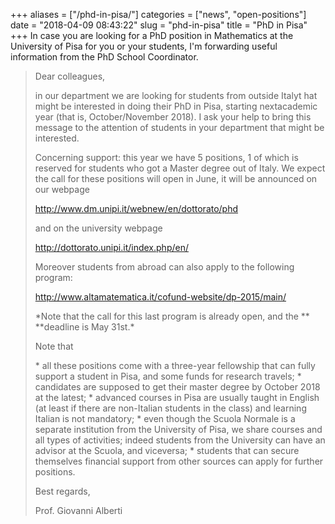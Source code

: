 +++
aliases = ["/phd-in-pisa/"]
categories = ["news", "open-positions"]
date = "2018-04-09 08:43:22"
slug = "phd-in-pisa"
title = "PhD in Pisa"
+++
In case you are looking for a PhD position in Mathematics at the
University of Pisa for you or your students, I'm forwarding useful
information from the PhD School Coordinator.

> Dear colleagues,
>
> in our department we are looking for students from outside Italyt hat
> might be interested in doing their PhD in Pisa, starting nextacademic
> year (that is, October/November 2018). I ask your help to bring this
> message to the attention of students in your department that might be
> interested.
>
> Concerning support: this year we have 5 positions, 1 of which is
> reserved for students who got a Master degree out of Italy. We expect
> the call for these positions will open in June, it will be announced
> on our webpage
>
> <http://www.dm.unipi.it/webnew/en/dottorato/phd>
>
> and on the university webpage
>
> <http://dottorato.unipi.it/index.php/en/>
>
> Moreover students from abroad can also apply to the following program:
>
> <http://www.altamatematica.it/cofund-website/dp-2015/main/>
>
> \*Note that the call for this last program is already open, and the
> \*\* \*\*deadline is May 31st.\*
>
> Note that
>
> \* all these positions come with a three-year fellowship that can
> fully support a student in Pisa, and some funds for research travels;
> \* candidates are supposed to get their master degree by October 2018
> at the latest; \* advanced courses in Pisa are usually taught in
> English (at least if there are non-Italian students in the class) and
> learning Italian is not mandatory; \* even though the Scuola Normale
> is a separate institution from the University of Pisa, we share
> courses and all types of activities; indeed students from the
> University can have an advisor at the Scuola, and viceversa; \*
> students that can secure themselves financial support from other
> sources can apply for further positions.
>
> Best regards,
>
> Prof. Giovanni Alberti

 
